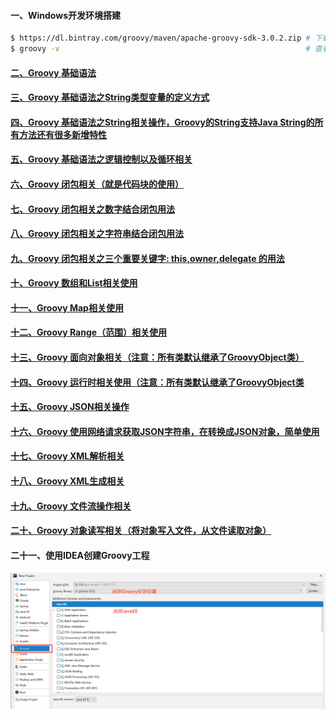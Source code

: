 #### 一、Windows开发环境搭建
```bash
$ https://dl.bintray.com/groovy/maven/apache-groovy-sdk-3.0.2.zip # 下载安装包并配置好环境变量
$ groovy -v                                                       # 查看groovy版本（验证groovy是否安装成功） 
```
#### [二、Groovy 基础语法](https://github.com/firechiang/groovy-test/blob/master/src/com/firechiang/basic_grammar_1/01BasicGrammar.groovy)
#### [三、Groovy 基础语法之String类型变量的定义方式](https://github.com/firechiang/groovy-test/blob/master/src/com/firechiang/basic_grammar_1/02BasicString.groovy)
#### [四、Groovy 基础语法之String相关操作，Groovy的String支持Java String的所有方法还有很多新增特性](https://github.com/firechiang/groovy-test/blob/master/src/com/firechiang/basic_grammar_1/03BasicString.groovy)
#### [五、Groovy 基础语法之逻辑控制以及循环相关](https://github.com/firechiang/groovy-test/blob/master/src/com/firechiang/basic_grammar_1/04LogicalControl.groovy)
#### [六、Groovy 闭包相关（就是代码块的使用）](https://github.com/firechiang/groovy-test/blob/master/src/com/firechiang/basic_grammar_1/05Closure.groovy)
#### [七、Groovy 闭包相关之数字结合闭包用法](https://github.com/firechiang/groovy-test/blob/master/src/com/firechiang/basic_grammar_1/06Closure.groovy)
#### [八、Groovy 闭包相关之字符串结合闭包用法](https://github.com/firechiang/groovy-test/blob/master/src/com/firechiang/basic_grammar_1/07Closure.groovy)
#### [九、Groovy 闭包相关之三个重要关键字: this,owner,delegate 的用法](https://github.com/firechiang/groovy-test/blob/master/src/com/firechiang/basic_grammar_1/08Closure.groovy)
#### [十、Groovy 数组和List相关使用](https://github.com/firechiang/groovy-test/blob/master/src/com/firechiang/basic_grammar_2/DataStructure01.groovy)
#### [十一、Groovy Map相关使用](https://github.com/firechiang/groovy-test/blob/master/src/com/firechiang/basic_grammar_2/DataStructure02.groovy)
#### [十二、Groovy Range（范围）相关使用](https://github.com/firechiang/groovy-test/blob/master/src/com/firechiang/basic_grammar_2/DataStructure03.groovy)
#### [十三、Groovy 面向对象相关（注意：所有类默认继承了GroovyObject类）](https://github.com/firechiang/groovy-test/blob/master/src/com/firechiang/basic_grammar_3/ObjectOriented01.groovy)
#### [十四、Groovy 运行时相关使用（注意：所有类默认继承了GroovyObject类](https://github.com/firechiang/groovy-test/blob/master/src/com/firechiang/basic_grammar_4/Runtime01.groovy)
#### [十五、Groovy JSON相关操作](https://github.com/firechiang/groovy-test/blob/master/src/com/firechiang/basic_grammar_5/JsonObject01.groovy)
#### [十六、Groovy 使用网络请求获取JSON字符串，在转换成JSON对象，简单使用](https://github.com/firechiang/groovy-test/blob/master/src/com/firechiang/basic_grammar_5/JsonObject02.groovy)
#### [十七、Groovy XML解析相关](https://github.com/firechiang/groovy-test/blob/master/src/com/firechiang/basic_grammar_6/XmlObject01.groovy)
#### [十八、Groovy XML生成相关](https://github.com/firechiang/groovy-test/blob/master/src/com/firechiang/basic_grammar_6/XmlObject02.groovy)
#### [十九、Groovy 文件流操作相关](https://github.com/firechiang/groovy-test/blob/master/src/com/firechiang/basic_grammar_7/FileObject01.groovy)
#### [二十、Groovy 对象读写相关（将对象写入文件，从文件读取对象）](https://github.com/firechiang/groovy-test/blob/master/src/com/firechiang/basic_grammar_7/FileObject02.groovy)
#### 二十一、使用IDEA创建Groovy工程
![image](https://github.com/firechiang/groovy-test/blob/master/images/groovy-project-create.png)

